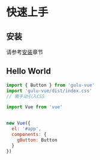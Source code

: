 # 快速上手

## 安装

请参考[安装](../install/README.md)章节

## Hello World

```js
import { Button } from 'gulu-vue'
import 'gulu-vue/dist/index.css'
// 需手动引入CSS

import Vue from 'vue'


new Vue({
  el: '#app',
  components: {
    gButton: Button
  }
})
```
